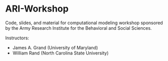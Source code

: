 # ARI-Workshop
Code, slides, and material for computational modeling workshop sponsored by the Army Research Institute for the Behavioral and Social Sciences.

Instructors:
- James A. Grand (University of Maryland)
- William Rand (North Carolina State University)
